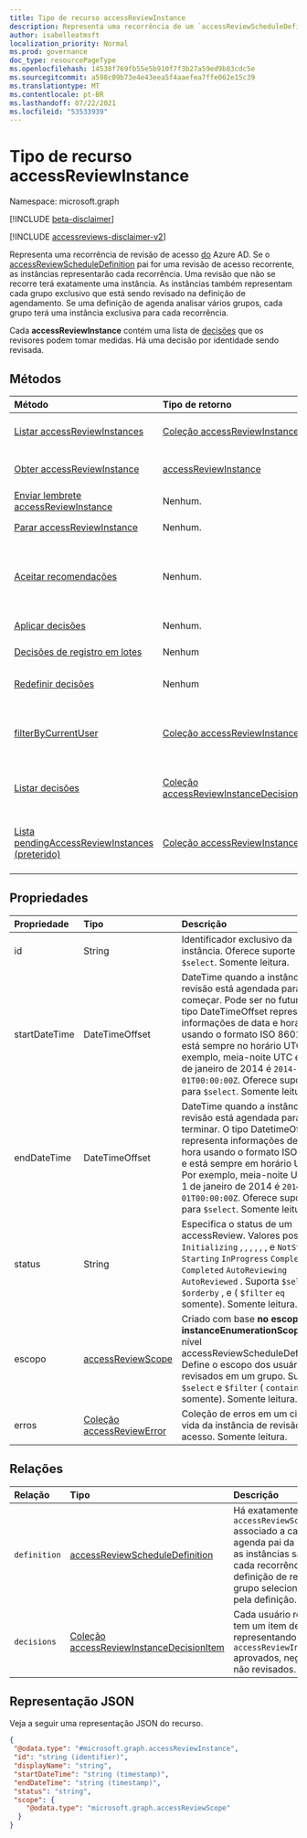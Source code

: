 ```yaml
---
title: Tipo de recurso accessReviewInstance
description: Representa uma recorrência de um `accessReviewScheduleDefinition` .
author: isabelleatmsft
localization_priority: Normal
ms.prod: governance
doc_type: resourcePageType
ms.openlocfilehash: 14538f769fb55e5b910f7f3b27a59ed9b83cdc5e
ms.sourcegitcommit: a598c09b73e4e43eea5f4aaefea7ffe062e15c39
ms.translationtype: MT
ms.contentlocale: pt-BR
ms.lasthandoff: 07/22/2021
ms.locfileid: "53533939"
---
```

# <a name="accessreviewinstance-resource-type"></a>Tipo de recurso accessReviewInstance

Namespace: microsoft.graph

[!INCLUDE [beta-disclaimer](../../includes/beta-disclaimer.md)]

[!INCLUDE [accessreviews-disclaimer-v2](../../includes/accessreviews-disclaimer-v2.md)]

Representa uma recorrência de revisão de acesso [do](accessreviewsv2-root.md) Azure AD. Se o [accessReviewScheduleDefinition](accessreviewscheduledefinition.md) pai for uma revisão de acesso recorrente, as instâncias representarão cada recorrência. Uma revisão que não se recorre terá exatamente uma instância. As instâncias também representam cada grupo exclusivo que está sendo revisado na definição de agendamento. Se uma definição de agenda analisar vários grupos, cada grupo terá uma instância exclusiva para cada recorrência.

Cada **accessReviewInstance** contém uma lista de [decisões](accessreviewinstancedecisionitem.md) que os revisores podem tomar medidas. Há uma decisão por identidade sendo revisada.

## <a name="methods"></a>Métodos

| Método | Tipo de retorno | Descrição |
|:---------------|:--------|:----------|
|[Listar accessReviewInstances](../api/accessreviewinstance-list.md) | [Coleção accessReviewInstance](accessreviewinstance.md) | Obter uma lista dos [objetos accessReviewInstance](../resources/accessreviewinstance.md) e suas propriedades. |
|[Obter accessReviewInstance](../api/accessreviewinstance-get.md) | [accessReviewInstance](accessreviewinstance.md) | Leia as propriedades e as relações de um [objeto accessReviewInstance.](../resources/accessreviewinstance.md) |
|[Enviar lembrete accessReviewInstance](../api/accessreviewinstance-sendreminder.md) | Nenhum. | Envie um lembrete aos revisores de um accessReviewInstance. |
|[Parar accessReviewInstance](../api/accessreviewinstance-stop.md) | Nenhum. | Pare manualmente um accessReviewInstance. |
|[Aceitar recomendações](../api/accessreviewinstance-acceptrecommendations.md) | Nenhum. | Permite que o usuário de chamada aceite a recomendação de decisão para cada acesso NotReviewInstanceDecisionItem em que ele é o revisor para um accessReviewInstance específico. |
|[Aplicar decisões](../api/accessreviewinstance-applydecisions.md) | Nenhum. | Aplicar decisões manualmente em um accessReviewInstance. |
|[Decisões de registro em lotes](../api/accessreviewinstance-batchrecorddecisions.md)|Nenhum|Revise lotes de entidades ou recursos em uma chamada.|
|[Redefinir decisões](../api/accessreviewinstance-resetdecisions.md)|Nenhum|Redefine todos os itens de decisão em uma instância para `notReviewed` .|
|[filterByCurrentUser](../api/accessreviewinstance-filterbycurrentuser.md)|[Coleção accessReviewInstance](../resources/accessreviewinstance.md)|Retorna todas as instâncias em um [determinado accessReviewScheduleDefinition](accessreviewscheduledefinition.md) para o qual o usuário de chamada é o revisor de uma ou mais decisões.|
|[Listar decisões](../api/accessreviewinstance-list-decisions.md)|[Coleção accessReviewInstanceDecisionItem](../resources/accessreviewinstancedecisionitem.md)|Obter os recursos accessReviewInstanceDecisionItem da propriedade de navegação de decisões.|
|[Lista pendingAccessReviewInstances (preterido)](../api/accessreviewinstance-pendingaccessreviewinstances.md) | [Coleção accessReviewInstance.](accessreviewinstance.md) | Obter todos os recursos de accessReviewInstance pendentes atribuídos ao usuário de chamada. Este método está sendo preterido e substituído por [filterByCurrentUser](../api/accessreviewinstance-filterbycurrentuser.md). |

## <a name="properties"></a>Propriedades
| Propriedade | Tipo | Descrição |
| :-------------------------| :---------------------------------- | :---------- |
| id | String | Identificador exclusivo da instância. Oferece suporte para `$select`. Somente leitura.|
| startDateTime | DateTimeOffset | DateTime quando a instância de revisão está agendada para começar. Pode ser no futuro. O tipo DateTimeOffset representa informações de data e hora usando o formato ISO 8601 e está sempre no horário UTC. Por exemplo, meia-noite UTC em 1 de janeiro de 2014 é `2014-01-01T00:00:00Z`. Oferece suporte para `$select`. Somente leitura. |
| endDateTime | DateTimeOffset | DateTime quando a instância de revisão está agendada para terminar. O tipo DatetimeOffset representa informações de data e hora usando o formato ISO 8601 e está sempre em horário UTC. Por exemplo, meia-noite UTC em 1 de janeiro de 2014 é `2014-01-01T00:00:00Z`. Oferece suporte para `$select`. Somente leitura.|
| status | String | Especifica o status de um accessReview. Valores possíveis: `Initializing` , , , , , , e `NotStarted` `Starting` `InProgress` `Completing` `Completed` `AutoReviewing` `AutoReviewed` . Suporta `$select` `$orderby` , e ( `$filter` `eq` somente). Somente leitura.|
| escopo | [accessReviewScope](accessreviewscope.md) | Criado com base **no escopo** e **instanceEnumerationScope** no nível accessReviewScheduleDefinition. Define o escopo dos usuários revisados em um grupo. Suporta `$select` e `$filter` ( `contains` somente). Somente leitura. |
| erros | [Coleção accessReviewError](accessreviewerror.md)| Coleção de erros em um ciclo de vida da instância de revisão de acesso. Somente leitura. |

## <a name="relationships"></a>Relações

| Relação | Tipo   |Descrição|
|:---------------|:--------|:----------|
| `definition`               |[accessReviewScheduleDefinition](accessreviewscheduledefinition.md)          | Há exatamente um `accessReviewScheduleDefinition` associado a cada instância. É a agenda pai da instância, onde as instâncias são criadas para cada recorrência de uma definição de revisão e cada grupo selecionado para revisar pela definição. |
| `decisions`               |[Coleção accessReviewInstanceDecisionItem](accessreviewinstancedecisionitem.md)        | Cada usuário revisado em um tem um item de decisão representando se eles foram `accessReviewInstance` aprovados, negados ou ainda não revisados. |

## <a name="json-representation"></a>Representação JSON

Veja a seguir uma representação JSON do recurso.

<!-- {
  "blockType": "resource",
  "keyProperty": "id",
  "@odata.type": "microsoft.graph.accessReviewInstance",
  "openType": false
}
-->

```json
{
 "@odata.type": "#microsoft.graph.accessReviewInstance",
 "id": "string (identifier)",
 "displayName": "string",
 "startDateTime": "string (timestamp)",
 "endDateTime": "string (timestamp)",
 "status": "string",
 "scope": {
    "@odata.type": "microsoft.graph.accessReviewScope"
  }
}
```

<!--
{
  "type": "#page.annotation",
  "description": "accessReviewInstance resource",
  "keywords": "",
  "section": "documentation",
  "tocPath": "",
  "suppressions": []
}
-->
